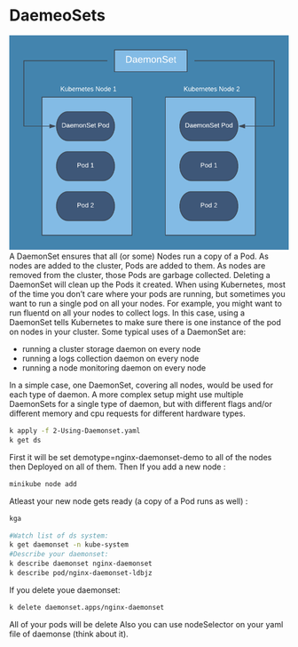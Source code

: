 # DaemeoSets
![DaemeoSets](../images/DaemonSets.png)
A DaemonSet ensures that all (or some) Nodes run a copy of a Pod. As nodes are added to the cluster, Pods are added to them.
As nodes are removed from the cluster, those Pods are garbage collected. Deleting a DaemonSet will clean up the Pods it created.
When using Kubernetes, most of the time you don’t care where your pods are running, but sometimes you want to run a single pod on all your nodes.
For example, you might want to run fluentd on all your nodes to collect logs. In this case, using a DaemonSet tells Kubernetes to make sure there is one instance of the pod on nodes in your cluster.
Some typical uses of a DaemonSet are:
- running a cluster storage daemon on every node
- running a logs collection daemon on every node
- running a node monitoring daemon on every node

In a simple case, one DaemonSet, covering all nodes, would be used for each type of daemon.
A more complex setup might use multiple DaemonSets for a single type of daemon, but with different flags and/or different memory and cpu requests for different hardware types.
```bash
k apply -f 2-Using-Daemonset.yaml
k get ds
```
First it will be set demotype=nginx-daemonset-demo to all of the nodes then Deployed on all of them. 
Then If you add a new node :
```bash
minikube node add
```
Atleast your new node gets ready (a copy of a Pod runs as well) :
```bash
kga 
```

```bash
#Watch list of ds system:
k get daemonset -n kube-system
#Describe your daemonset:
k describe daemonset nginx-daemonset
k describe pod/nginx-daemonset-ldbjz
```

If you delete youe daemonset:
```bash
k delete daemonset.apps/nginx-daemonset 
```
All of your pods will be delete
Also you can use nodeSelector on your yaml file of daemonse (think about it).
